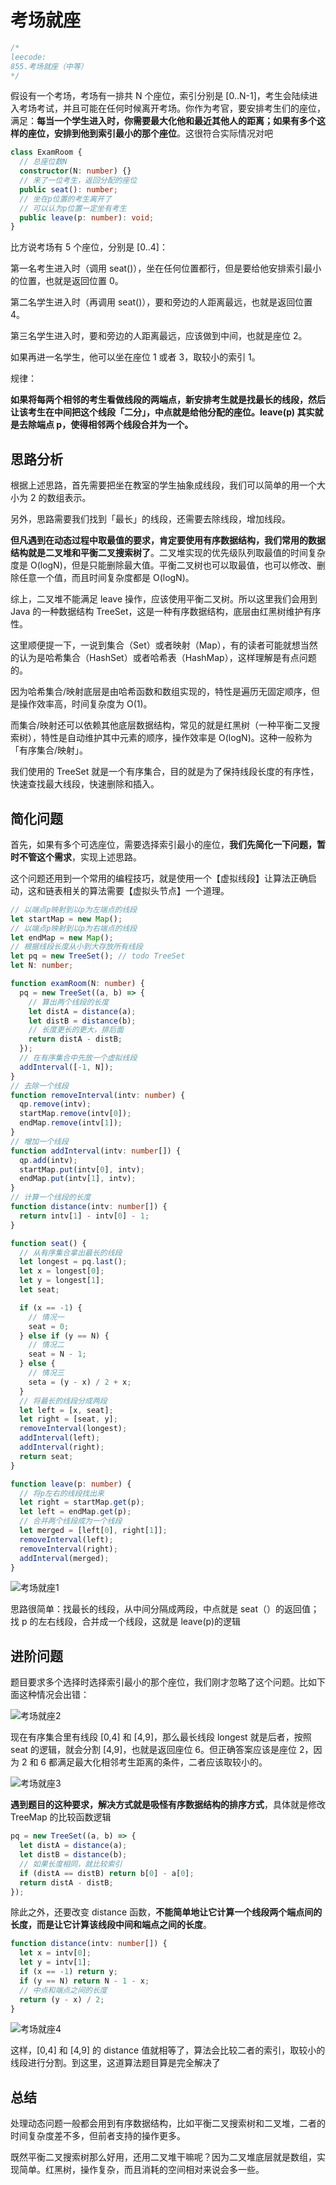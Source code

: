 # 考场就座

```typescript
/*
leecode:
855.考场就座（中等）
*/
```

假设有一个考场，考场有一排共 N 个座位，索引分别是 [0..N-1]，考生会陆续进入考场考试，并且可能在任何时候离开考场。你作为考官，要安排考生们的座位，满足：**每当一个学生进入时，你需要最大化他和最近其他人的距离；如果有多个这样的座位，安排到他到索引最小的那个座位**。这很符合实际情况对吧

```typescript
class ExamRoom {
  // 总座位数N
  constructor(N: number) {}
  // 来了一位考生，返回分配的座位
  public seat(): number;
  // 坐在p位置的考生离开了
  // 可以认为p位置一定坐有考生
  public leave(p: number): void;
}
```

比方说考场有 5 个座位，分别是 [0..4]：

第一名考生进入时（调用 seat()），坐在任何位置都行，但是要给他安排索引最小的位置，也就是返回位置 0。

第二名学生进入时（再调用 seat()），要和旁边的人距离最远，也就是返回位置 4。

第三名学生进入时，要和旁边的人距离最远，应该做到中间，也就是座位 2。

如果再进一名学生，他可以坐在座位 1 或者 3，取较小的索引 1。

规律：

**如果将每两个相邻的考生看做线段的两端点，新安排考生就是找最长的线段，然后让该考生在中间把这个线段「二分」，中点就是给他分配的座位。leave(p) 其实就是去除端点 p，使得相邻两个线段合并为一个。**

## 思路分析

根据上述思路，首先需要把坐在教室的学生抽象成线段，我们可以简单的用一个大小为 2 的数组表示。

另外，思路需要我们找到「最长」的线段，还需要去除线段，增加线段。

**但凡遇到在动态过程中取最值的要求，肯定要使用有序数据结构，我们常用的数据结构就是二叉堆和平衡二叉搜索树了**。二叉堆实现的优先级队列取最值的时间复杂度是 O(logN)，但是只能删除最大值。平衡二叉树也可以取最值，也可以修改、删除任意一个值，而且时间复杂度都是 O(logN)。

综上，二叉堆不能满足 leave 操作，应该使用平衡二叉树。所以这里我们会用到 Java 的一种数据结构 TreeSet，这是一种有序数据结构，底层由红黑树维护有序性。

这里顺便提一下，一说到集合（Set）或者映射（Map），有的读者可能就想当然的认为是哈希集合（HashSet）或者哈希表（HashMap），这样理解是有点问题的。

因为哈希集合/映射底层是由哈希函数和数组实现的，特性是遍历无固定顺序，但是操作效率高，时间复杂度为 O(1)。

而集合/映射还可以依赖其他底层数据结构，常见的就是红黑树（一种平衡二叉搜索树），特性是自动维护其中元素的顺序，操作效率是 O(logN)。这种一般称为「有序集合/映射」。

我们使用的 TreeSet 就是一个有序集合，目的就是为了保持线段长度的有序性，快速查找最大线段，快速删除和插入。

## 简化问题

首先，如果有多个可选座位，需要选择索引最小的座位，**我们先简化一下问题，暂时不管这个需求**，实现上述思路。

这个问题还用到一个常用的编程技巧，就是使用一个【虚拟线段】让算法正确启动，这和链表相关的算法需要【虚拟头节点】一个道理。

```typescript
// 以端点p映射到以p为左端点的线段
let startMap = new Map();
// 以端点p映射到以p为右端点的线段
let endMap = new Map();
// 根据线段长度从小到大存放所有线段
let pq = new TreeSet(); // todo TreeSet
let N: number;

function examRoom(N: number) {
  pq = new TreeSet((a, b) => {
    // 算出两个线段的长度
    let distA = distance(a);
    let distB = distance(b);
    // 长度更长的更大，排后面
    return distA - distB;
  });
  // 在有序集合中先放一个虚拟线段
  addInterval([-1, N]);
}
// 去除一个线段
function removeInterval(intv: number) {
  qp.remove(intv);
  startMap.remove(intv[0]);
  endMap.remove(intv[1]);
}
// 增加一个线段
function addInterval(intv: number[]) {
  qp.add(intv);
  startMap.put(intv[0], intv);
  endMap.put(intv[1], intv);
}
// 计算一个线段的长度
function distance(intv: number[]) {
  return intv[1] - intv[0] - 1;
}
```

```typescript
function seat() {
  // 从有序集合拿出最长的线段
  let longest = pq.last();
  let x = longest[0];
  let y = longest[1];
  let seat;

  if (x == -1) {
    // 情况一
    seat = 0;
  } else if (y == N) {
    // 情况二
    seat = N - 1;
  } else {
    // 情况三
    seta = (y - x) / 2 + x;
  }
  // 将最长的线段分成两段
  let left = [x, seat];
  let right = [seat, y];
  removeInterval(longest);
  addInterval(left);
  addInterval(right);
  return seat;
}

function leave(p: number) {
  // 将p左右的线段找出来
  let right = startMap.get(p);
  let left = endMap.get(p);
  // 合并两个线段成为一个线段
  let merged = [left[0], right[1]];
  removeInterval(left);
  removeInterval(right);
  addInterval(merged);
}
```

![考场就座1](../../../resource/blogs/images/algorithm/考场就座1.png)

思路很简单：找最长的线段，从中间分隔成两段，中点就是 seat（）的返回值；找 p 的左右线段，合并成一个线段，这就是 leave(p)的逻辑

## 进阶问题

题目要求多个选择时选择索引最小的那个座位，我们刚才忽略了这个问题。比如下面这种情况会出错：

![考场就座2](../../../resource/blogs/images/algorithm/考场就座2.png)

现在有序集合里有线段 [0,4] 和 [4,9]，那么最长线段 longest 就是后者，按照 seat 的逻辑，就会分割 [4,9]，也就是返回座位 6。但正确答案应该是座位 2，因为 2 和 6 都满足最大化相邻考生距离的条件，二者应该取较小的。

![考场就座3](../../../resource/blogs/images/algorithm/考场就座3.png)

**遇到题目的这种要求，解决方式就是吸怪有序数据结构的排序方式**，具体就是修改 TreeMap 的比较函数逻辑

```typescript
pq = new TreeSet((a, b) => {
  let distA = distance(a);
  let distB = distance(b);
  // 如果长度相同，就比较索引
  if (distA == distB) return b[0] - a[0];
  return distA - distB;
});
```

除此之外，还要改变 distance 函数，**不能简单地让它计算一个线段两个端点间的长度，而是让它计算该线段中间和端点之间的长度**。

```typescript
function distance(intv: number[]) {
  let x = intv[0];
  let y = intv[1];
  if (x == -1) return y;
  if (y == N) return N - 1 - x;
  // 中点和端点之间的长度
  return (y - x) / 2;
}
```

![考场就座4](../../../resource/blogs/images/algorithm/考场就座4.png)

这样，[0,4] 和 [4,9] 的 distance 值就相等了，算法会比较二者的索引，取较小的线段进行分割。到这里，这道算法题目算是完全解决了

## 总结

处理动态问题一般都会用到有序数据结构，比如平衡二叉搜索树和二叉堆，二者的时间复杂度差不多，但前者支持的操作更多。

既然平衡二叉搜索树那么好用，还用二叉堆干嘛呢？因为二叉堆底层就是数组，实现简单。红黑树，操作复杂，而且消耗的空间相对来说会多一些。

